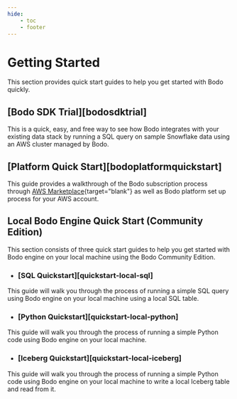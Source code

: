 ```yaml
---
hide:
    - toc
    - footer
---
```


# Getting Started

This section provides quick start guides to help you get started with Bodo quickly.

## [Bodo SDK Trial][bodosdktrial]

This is a quick, easy, and free way to see how Bodo integrates with your existing data stack by
running a SQL query on sample Snowflake data using an AWS cluster managed by Bodo.

## [Platform Quick Start][bodoplatformquickstart]

This guide provides a walkthrough of the Bodo subscription process through [AWS Marketplace](https://aws.amazon.com/marketplace/pp/B08NY29SMQ){target="blank"}
as well as Bodo platform set up process for your AWS account.

## Local Bodo Engine Quick Start (Community Edition)

This section consists of three quick start guides to help you get started with Bodo engine on your local machine using the Bodo Community Edition. 

- ### [SQL Quickstart][quickstart-local-sql]

This guide will walk you through the process of running a simple SQL query using Bodo engine on your local machine using a local SQL table.

- ### [Python Quickstart][quickstart-local-python]

This guide will walk you through the process of running a simple Python code using Bodo engine on your local machine.

- ### [Iceberg Quickstart][quickstart-local-iceberg]

This guide will walk you through the process of running a simple Python code using Bodo engine on your local machine to write a local Iceberg table and read from it.
